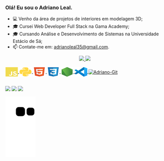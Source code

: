 ### Olá! Eu sou o Adriano Leal.

- 💻 Venho da área de projetos de interiores em modelagem 3D;
- 🎓 Cursei Web Developer Full Stack na Gama Academy;
- 🎓 Cursando Análise e Desenvolvimento de Sistemas na Universidade Estácio de Sá;
- 📫 Contate-me em: adrianoleal35@gmail.com.
<div align="center">
  <a href="https://github.com/AdrianoLSou">
  <img height="150em" src="https://github-readme-stats.vercel.app/api?username=AdrianoLSou&show_icons=true&theme=dracula&include_all_commits=true&count_private=true"/>
  <img height="150em" src="https://github-readme-stats.vercel.app/api/top-langs/?username=AdrianoLSou&layout=compact&langs_count=7&theme=dracula"/>
</div>
<div style="display: inline_block"><br>
  <img align="center" alt="Adriano-JS" height="30" width="40" src="https://raw.githubusercontent.com/devicons/devicon/master/icons/javascript/javascript-plain.svg">
  <img align="center" alt="Adriano-JS" height="30" width="40" src="https://raw.githubusercontent.com/devicons/devicon/master/icons/python/python-plain.svg">
  <img align="center" alt="Adriano-HTML" height="30" width="40" src="https://raw.githubusercontent.com/devicons/devicon/master/icons/html5/html5-original.svg">
  <img align="center" alt="Adriano-CSS" height="30" width="40" src="https://raw.githubusercontent.com/devicons/devicon/master/icons/css3/css3-original.svg">
   <img align="center" alt="Adriano-NodeJS" height="30" width="40" src="https://raw.githubusercontent.com/devicons/devicon/master/icons/nodejs/nodejs-original.svg">
   <img align="center" alt="Adriano-VSCode" height="30" width="40" src="https://raw.githubusercontent.com/devicons/devicon/master/icons/vscode/vscode-original.svg">
  <img align="center" alt="Adriano-Git" height="30" width="40" src="https://cdn.jsdelivr.net/gh/devicons/devicon/icons/git/git-original.svg">

  
</div>
  
  ##
 
<div> 
  <a href = "mailto:adrianoleal35@gmail.com"><img src="https://img.shields.io/badge/-Gmail-%23333?style=for-the-badge&logo=gmail&logoColor=white" target="_blank"></a>
  <a href="https://www.linkedin.com/in/adriano-leal-s" target="_blank"><img src="https://img.shields.io/badge/-LinkedIn-%230077B5?style=for-the-badge&logo=linkedin&logoColor=white" target="_blank"></a>
  <a href="https://www.instagram.com/lealdev81?igsh=Y3pjY2Z4ZWR6ZmJn" target="_blank"><img src="https://img.shields.io/badge/Instagram-E4405F?style=for-the-badge&logo=instagram&logoColor=white" target="_blank"></a> 
  


  
 ![Snake gif](https://github.com/AdrianoLSou/AdrianoLSou/blob/output/github-contribution-grid-snake.svg)
 


 
</div>
  
  
 
 



          


